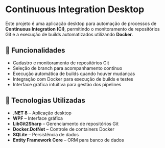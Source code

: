 # Continuous Integration Desktop

Este projeto é uma aplicação desktop para automação de processos de **Continuous Integration (CI)**, permitindo o monitoramento de repositórios Git e a execução de builds automatizados utilizando **Docker**.

## 📌 Funcionalidades

- Cadastro e monitoramento de repositórios Git
- Seleção de branch para acompanhamento contínuo
- Execução automática de builds quando houver mudanças
- Integração com Docker para execução de builds e testes
- Interface gráfica intuitiva para gestão dos pipelines

## 🚀 Tecnologias Utilizadas

- **.NET 8** – Aplicação desktop
- **WPF** – Interface gráfica
- **LibGit2Sharp** – Gerenciamento de repositórios Git
- **Docker.DotNet** – Controle de containers Docker
- **SQLite** – Persistência de dados
- **Entity Framework Core** – ORM para banco de dados
